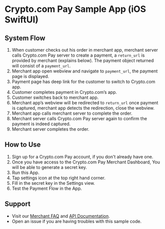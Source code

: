 # Crypto.com Pay Sample App (iOS SwiftUI)

## System Flow

1. When customer checks out his order in merchant app, merchant server calls Crypto.com Pay server to create a payment, a `return_url` is provided by merchant (explains below). The payment object returned will consist of a `payment_url`.
2. Merchant app open webview and navigate to `payment_url`, the payment page is displayed.
3. Payment page has deep link for the customer to switch to Crypto.com app.
4. Customer completes payment in Crypto.com’s app.
5. Customer switches back to merchant app.
6. Merchant app’s webview will be redirected to `return_url` once payment is captured, merchant app detects the redirection, close the webview.
7. Merchant app calls merchant server to complete the order.
8. Merchant server calls Crypto.com Pay server again to confirm the payment is indeed captured.
9. Merchant server completes the order.

## How to Use

1. Sign up for a Crypto.com Pay account, if you don't already have one.
2. Once you have access to the Crypto.com Pay Merchant Dashboard, You will be able to generate a secret key.
3. Run this App.
4. Tap settings icon at the top right hand corner.
5. Fill in the secret key in the Settings view.
6. Test the Payment Flow in the App.

## Support

* Visit our [Merchant FAQ](https://help.crypto.com/en/collections/1512001-crypto-com-pay-merchant-faq) and [API Documentation](https://pay-docs.crypto.com/).
* Open an issue if you are having troubles with this sample code.